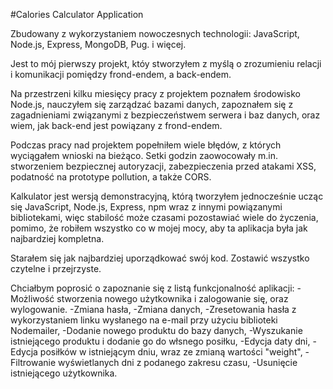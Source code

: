 #Calories Calculator Application

Zbudowany z wykorzystaniem nowoczesnych technologii: JavaScript, Node.js, Express, MongoDB, Pug. i więcej.

Jest to mój pierwszy projekt, któy stworzyłem z myślą o zrozumieniu relacji i komunikacji pomiędzy frond-endem, a back-endem.

Na przestrzeni kilku miesięcy pracy z projektem poznałem środowisko Node.js, nauczyłem się zarządzać bazami danych, zapoznałem się z zagadnieniami związanymi z bezpieczeństwem serwera i baz danych, oraz wiem, jak back-end jest powiązany z frond-endem.

Podczas pracy nad projektem popełniłem wiele błędów, z których wyciągałem wnioski na bieżąco. Setki godzin zaowocowały m.in. stworzeniem bezpiecznej autoryzacji, zabezpieczenia przed atakami XSS, podatność na prototype pollution, a także CORS.

Kalkulator jest wersją demonstracyjną, którą tworzyłem jednocześnie ucząc się JavaScript, Node.js, Express, npm wraz z innymi powiązanymi bibliotekami, więc stabilość może czasami pozostawiać wiele do życzenia, pomimo, że robiłem wszystko co w mojej mocy, aby ta aplikacja była jak najbardziej kompletna.

Starałem się jak najbardziej uporządkować swój kod. Zostawić wszystko czytelne i przejrzyste.

Chciałbym poprosić o zapoznanie się z listą funkcjonalność aplikacji:
-Możliwość stworzenia nowego użytkownika i zalogowanie się, oraz wylogowanie.
-Zmiana hasła,
-Zmiana danych,
-Zresetowania hasła z wykorzystaniem linku wysłanego na e-mail przy użyciu biblioteki Nodemailer,
-Dodanie nowego produktu do bazy danych,
-Wyszukanie istniejącego produktu i dodanie go do włsnego posiłku,
-Edycja daty dni,
-Edycja posiłków w istniejącym dniu, wraz ze zmianą wartości "weight",
-Filtrowanie wyświetlanych dni z podanego zakresu czasu,
-Usunięcie istniejącego użytkownika.
